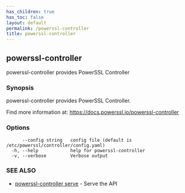 ```yaml
---
has_children: true
has_toc: false
layout: default
permalink: /powerssl-controller
title: powerssl-controller
---
```

## powerssl-controller

powerssl-controller provides PowerSSL Controller

### Synopsis

powerssl-controller provides PowerSSL Controller.

Find more information at: https://docs.powerssl.io/powerssl-controller

### Options

```
      --config string   config file (default is /etc/powerssl/controller/config.yaml)
  -h, --help            help for powerssl-controller
  -v, --verbose         Verbose output
```

### SEE ALSO

* [powerssl-controller serve](/powerssl-controller/serve)	 - Serve the API
